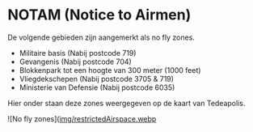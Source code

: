 # NOTAM (Notice to Airmen)

De volgende gebieden zijn aangemerkt als no fly zones.

- Militaire basis (Nabij postcode 719)
- Gevangenis (Nabij postcode 704)
- Blokkenpark tot een hoogte van 300 meter (1000 feet)
- Vliegdekschepen (Nabij postcode 3705 & 719)
- Ministerie van Defensie (Nabij postcode 6035)

Hier onder staan deze zones weergegeven op de kaart van Tedeapolis.

![No fly zones]([img/restrictedAirspace.webp](https://media.discordapp.net/attachments/1279895712880132097/1407451859358187570/image.png?ex=68a62730&is=68a4d5b0&hm=632763eebe1cfe0e32a9aa541acf53785d2618e20ba8e64bfd6b079f013b9513&=&format=webp&quality=lossless&width=680&height=960)
